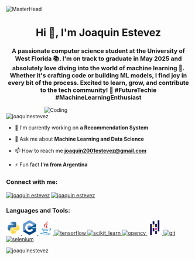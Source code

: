 ![MasterHead](https://encrypted-tbn0.gstatic.com/images?q=tbn:ANd9GcRCOeOcPTfHDbKCD446sG62ZwBcn6nEP4C8Zg&usqp=CAU)
<h1 align="center">Hi 👋, I'm Joaquin Estevez</h1>
<h3 align="center">A passionate computer science student at the University of West Florida 📚. I'm on track to graduate in May 2025 and absolutely love diving into the world of machine learning 🤖. Whether it's crafting code or building ML models, I find joy in every bit of the process. Excited to learn, grow, and contribute to the tech community! 🚀 #FutureTechie #MachineLearningEnthusiast</h3>
<img align="right" alt="Coding" width="400" src="https://i.makeagif.com/media/7-23-2019/q3ItDm.gif">

<p align="left"> <img src="https://komarev.com/ghpvc/?username=joaquinestevez&label=Profile%20views&color=0e75b6&style=flat" alt="joaquinestevez" /> </p>

- 🔭 I'm currently working on **a Recommendation System**

- 💬 Ask me about **Machine Learning and Data Science**

- 📫 How to reach me **joaquin2001estevez@gmail.com**

- ⚡ Fun fact **I'm from Argentina**

<h3 align="left">Connect with me:</h3>
<p align="left">
<a href="https://linkedin.com/in/joaquin estevez" target="blank"><img align="center" src="https://raw.githubusercontent.com/rahuldkjain/github-profile-readme-generator/master/src/images/icons/Social/linked-in-alt.svg" alt="joaquin estevez" height="30" width="40" /></a>
<a href="https://www.youtube.com/c/joaquin estevez" target="blank"><img align="center" src="https://raw.githubusercontent.com/rahuldkjain/github-profile-readme-generator/master/src/images/icons/Social/youtube.svg" alt="joaquin estevez" height="30" width="40" /></a>
</p>

<h3 align="left">Languages and Tools:</h3>
<p align="left"> <a href="https://www.python.org" target="_blank" rel="noreferrer"> <img src="https://raw.githubusercontent.com/devicons/devicon/master/icons/python/python-original.svg" alt="python" width="40" height="40"/> </a> <a href="https://www.w3schools.com/cpp/" target="_blank" rel="noreferrer"> <img src="https://raw.githubusercontent.com/devicons/devicon/master/icons/cplusplus/cplusplus-original.svg" alt="cplusplus" width="40" height="40"/> </a> <a href="https://www.java.com" target="_blank" rel="noreferrer"> <img src="https://raw.githubusercontent.com/devicons/devicon/master/icons/java/java-original.svg" alt="java" width="40" height="40"/> </a><a href="https://www.tensorflow.org" target="_blank" rel="noreferrer"> <img src="https://www.vectorlogo.zone/logos/tensorflow/tensorflow-icon.svg" alt="tensorflow" width="40" height="40"/> </a> <a href="https://scikit-learn.org/" target="_blank" rel="noreferrer"> <img src="https://upload.wikimedia.org/wikipedia/commons/0/05/Scikit_learn_logo_small.svg" alt="scikit_learn" width="40" height="40"/> </a><a href="https://opencv.org/" target="_blank" rel="noreferrer"> <img src="https://www.vectorlogo.zone/logos/opencv/opencv-icon.svg" alt="opencv" width="40" height="40"/> </a> <a href="https://pandas.pydata.org/" target="_blank" rel="noreferrer"> <img src="https://raw.githubusercontent.com/devicons/devicon/2ae2a900d2f041da66e950e4d48052658d850630/icons/pandas/pandas-original.svg" alt="pandas" width="40" height="40"/> </a>  <a href="https://git-scm.com/" target="_blank" rel="noreferrer"> <img src="https://www.vectorlogo.zone/logos/git-scm/git-scm-icon.svg" alt="git" width="40" height="40"/> </a> <a href="https://www.selenium.dev" target="_blank" rel="noreferrer"> <img src="https://raw.githubusercontent.com/detain/svg-logos/780f25886640cef088af994181646db2f6b1a3f8/svg/selenium-logo.svg" alt="selenium" width="40" height="40"/> </a> </p>

<p><img align="left" src="https://github-readme-stats.vercel.app/api/top-langs?username=joaquinestevez&show_icons=true&locale=en&layout=compact" alt="joaquinestevez" /></p>

